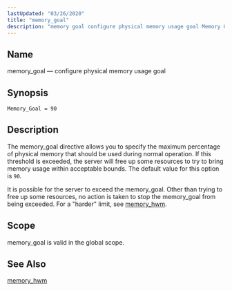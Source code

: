 ```yaml
---
lastUpdated: "03/26/2020"
title: "memory_goal"
description: "memory goal configure physical memory usage goal Memory Goal 90 The memory goal directive allows you to specify the maximum percentage of physical memory that should be used during normal operation If this threshold is exceeded the server will free up some resources to try to bring memory usage within..."
---
```


<a name="conf.ref.memory_goal"></a> 
## Name

memory_goal — configure physical memory usage goal

## Synopsis

`Memory_Goal = 90`

<a name="idp10339088"></a> 
## Description

The memory_goal directive allows you to specify the maximum percentage of physical memory that should be used during normal operation. If this threshold is exceeded, the server will free up some resources to try to bring memory usage within acceptable bounds. The default value for this option is `90`.

It is possible for the server to exceed the memory_goal. Other than trying to free up some resources, no action is taken to stop the memory_goal from being exceeded. For a "harder" limit, see [memory_hwm](/momentum/3/3-reference/3-reference-conf-ref-memory-hwm).

<a name="idp10343584"></a> 
## Scope

memory_goal is valid in the global scope.

<a name="idp10345216"></a> 
## See Also

[memory_hwm](/momentum/3/3-reference/3-reference-conf-ref-memory-hwm)